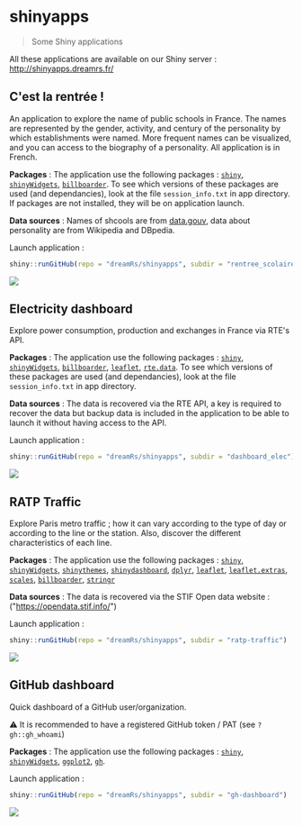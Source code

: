 # shinyapps

> Some Shiny applications

All these applications are available on our Shiny server : http://shinyapps.dreamrs.fr/


## C'est la rentrée !

An application to explore the name of public schools in France. The names are represented by the gender, activity, and century of the personality by which establishments were named. More frequent names can be visualized, and you can access to the biography of a personality. All application is in French.

**Packages** : The application use the following packages : [`shiny`](https://shiny.rstudio.com/), [`shinyWidgets`](https://github.com/dreamRs/shinyWidgets), [`billboarder`](https://github.com/dreamRs/billboarder). To see which versions of these packages are used (and dependancies), look at the file `session_info.txt` in app directory. If packages are not installed, they will be on application launch.

**Data sources** : Names of shcools are from [data.gouv](https://www.data.gouv.fr/fr/datasets/etablissements-scolaires/), data about personality are from Wikipedia and DBpedia.

Launch application : 

```r
shiny::runGitHub(repo = "dreamRs/shinyapps", subdir = "rentree_scolaire")
```

![](rentree_scolaire/www/screenshot.png)


## Electricity dashboard


Explore power consumption, production and exchanges in France via RTE's API.

**Packages** : The application use the following packages : [`shiny`](https://shiny.rstudio.com/), [`shinyWidgets`](https://github.com/dreamRs/shinyWidgets), [`billboarder`](https://github.com/dreamRs/billboarder), [`leaflet`](https://rstudio.github.io/leaflet/), [`rte.data`](https://github.com/dreamRs/rte.data). To see which versions of these packages are used (and dependancies), look at the file `session_info.txt` in app directory. 

**Data sources** : The data is recovered via the RTE API, a key is required to recover the data but backup data is included in the application to be able to launch it without having access to the API.

Launch application : 

```r
shiny::runGitHub(repo = "dreamRs/shinyapps", subdir = "dashboard_elec")
```
![](dashboard_elec/www/screenshot1.png)

## RATP Traffic


Explore Paris metro traffic ; how it can vary according to the type of day or according to the line or the station.
Also, discover the different characteristics of each line.

**Packages** : The application use the following packages : 
[`shiny`](https://shiny.rstudio.com/), [`shinyWidgets`](https://github.com/dreamRs/shinyWidgets), 
[`shinythemes`]("https://rstudio.github.io/shinythemes/"), [`shinydashboard`]("https://rstudio.github.io/shinydashboard/"),
[`dplyr`]("https://github.com/tidyverse/dplyr"),
[`leaflet`](https://rstudio.github.io/leaflet/), [`leaflet.extras`]("https://github.com/bhaskarvk/leaflet.extras"),
[`scales`]("https://github.com/r-lib/scales"),
[`billboarder`](https://github.com/dreamRs/billboarder), 
[`stringr`]("https://github.com/tidyverse/stringr")



**Data sources** : The data is recovered via the STIF Open data website : ("https://opendata.stif.info/")



Launch application : 

```r
shiny::runGitHub(repo = "dreamRs/shinyapps", subdir = "ratp-traffic")
```
![](ratp_traffic/www/screenshot_app.png)



## GitHub dashboard

Quick dashboard of a GitHub user/organization.

:warning: It is recommended to have a registered GitHub token / PAT (see `?gh::gh_whoami`)

**Packages** : The application use the following packages : 
[`shiny`](https://shiny.rstudio.com/), [`shinyWidgets`](https://github.com/dreamRs/shinyWidgets), [`ggplot2`](https://github.com/tidyverse/ggplot2),
[`gh`](https://github.com/r-lib/gh).


Launch application : 

```r
shiny::runGitHub(repo = "dreamRs/shinyapps", subdir = "gh-dashboard")
```
![](gh-dashboard/www/screenshot.png)



